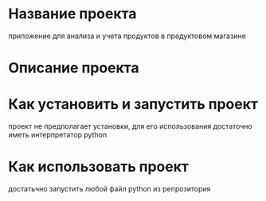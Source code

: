 # Название проекта
приложение для анализа и учета продуктов в продуктовом магазине
# Описание проекта
# Как установить и запустить проект
проект не предполагает установки, для его использования достаточно иметь интерпретатор python
# Как использовать проект
достатьчно запустить любой файл python из репрозитория

